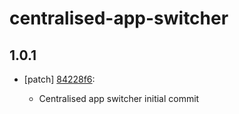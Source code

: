 # centralised-app-switcher

## 1.0.1
- [patch] [84228f6](https://bitbucket.org/atlassian/atlaskit-mk-2/commits/84228f6):

  - Centralised app switcher initial commit

